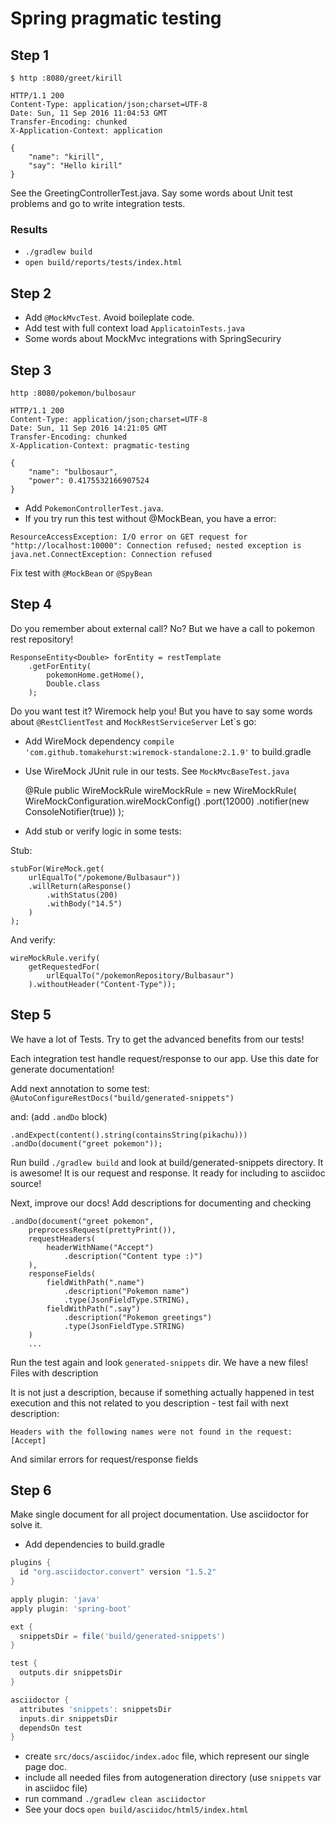 # Spring pragmatic testing

## Step 1

    $ http :8080/greet/kirill
    
    HTTP/1.1 200
    Content-Type: application/json;charset=UTF-8
    Date: Sun, 11 Sep 2016 11:04:53 GMT
    Transfer-Encoding: chunked
    X-Application-Context: application
    
    {
        "name": "kirill",
        "say": "Hello kirill"
    }

See the GreetingControllerTest.java. Say some words about Unit test problems and go to write integration tests.

### Results

* `./gradlew build`
* `open build/reports/tests/index.html`

## Step 2

* Add `@MockMvcTest`. Avoid boileplate code. 
* Add test with full context load `ApplicatoinTests.java`
* Some words about MockMvc integrations with SpringSecuriry

## Step 3

    http :8080/pokemon/bulbosaur
    
    HTTP/1.1 200
    Content-Type: application/json;charset=UTF-8
    Date: Sun, 11 Sep 2016 14:21:05 GMT
    Transfer-Encoding: chunked
    X-Application-Context: pragmatic-testing
    
    {
        "name": "bulbosaur",
        "power": 0.4175532166907524
    }
    
* Add `PokemonControllerTest.java`. 
* If you try run this test without @MockBean, you have a error:

```
ResourceAccessException: I/O error on GET request for 
"http://localhost:10000": Connection refused; nested exception is java.net.ConnectException: Connection refused
```

Fix test with `@MockBean` or `@SpyBean` 

## Step 4

Do you remember about external call? No? But we have a call to pokemon rest repository!

    ResponseEntity<Double> forEntity = restTemplate
        .getForEntity(
            pokemonHome.getHome(), 
            Double.class
        );

Do you want test it? Wiremock help you! But you have to say some words about `@RestClientTest` and `MockRestServiceServer`
Let`s go:

* Add WireMock dependency `compile 'com.github.tomakehurst:wiremock-standalone:2.1.9'` to build.gradle
* Use WireMock JUnit rule in our tests. See `MockMvcBaseTest.java`


    @Rule
    public WireMockRule wireMockRule = new WireMockRule(
        WireMockConfiguration.wireMockConfig()
            .port(12000)
            .notifier(new ConsoleNotifier(true))
    );
    
* Add stub or verify logic in some tests:
 
Stub:

    stubFor(WireMock.get(
        urlEqualTo("/pokemone/Bulbasaur"))
        .willReturn(aResponse()
            .withStatus(200)
            .withBody("14.5")
        )
    );
    
And verify:
    
    wireMockRule.verify(
        getRequestedFor(
            urlEqualTo("/pokemonRepository/Bulbasaur")
        ).withoutHeader("Content-Type"));
        
## Step 5
                
We have a lot of Tests. Try to get the advanced benefits from our tests!

Each integration test handle request/response to our app. Use this date for generate documentation!

Add next annotation to some test: `@AutoConfigureRestDocs("build/generated-snippets")`

and: (add `.andDo` block)

    .andExpect(content().string(containsString(pikachu)))
    .andDo(document("greet pokemon"));
    
Run build `./gradlew build` and look at build/generated-snippets directory. It is awesome! It is our request and response. It ready for including to asciidoc source!
    
Next, improve our docs! Add descriptions for documenting and checking
    
    .andDo(document("greet pokemon",
        preprocessRequest(prettyPrint()),
        requestHeaders(
            headerWithName("Accept")
                .description("Content type :)")
        ),
        responseFields(
            fieldWithPath(".name")
                .description("Pokemon name")
                .type(JsonFieldType.STRING),
            fieldWithPath(".say")
                .description("Pokemon greetings")
                .type(JsonFieldType.STRING)
        )
        ...

Run the test again and look `generated-snippets` dir. We have a new files! Files with description
        
It is not just a description, because if something actually happened in test execution and this not related to you description - test fail with next description:
        
`Headers with the following names were not found in the request: [Accept]`

And similar errors for request/response fields

## Step 6

Make single document for all project documentation. Use asciidoctor for solve it.

* Add dependencies to build.gradle

```groovy
plugins {
  id "org.asciidoctor.convert" version "1.5.2"
}

apply plugin: 'java'
apply plugin: 'spring-boot'

ext {
  snippetsDir = file('build/generated-snippets')
}

test {
  outputs.dir snippetsDir
}

asciidoctor {
  attributes 'snippets': snippetsDir
  inputs.dir snippetsDir
  dependsOn test
}
```

* create `src/docs/asciidoc/index.adoc` file, which represent our single page doc.
* include all needed files from autogeneration directory (use `snippets` var in asciidoc file)
* run command `./gradlew clean asciidoctor`
* See your docs `open build/asciidoc/html5/index.html`